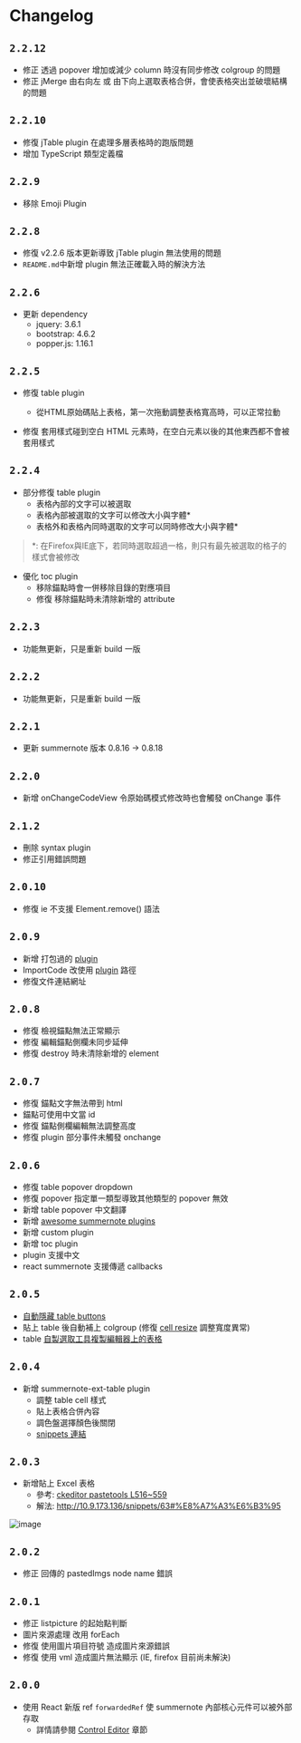 # Changelog

## `2.2.12`
* 修正 透過 popover 增加或減少 column 時沒有同步修改 colgroup 的問題
* 修正 jMerge 由右向左 或 由下向上選取表格合併，會使表格突出並破壞結構的問題

## `2.2.10`
* 修復 jTable plugin 在處理多層表格時的跑版問題
* 增加 TypeScript 類型定義檔

## `2.2.9`
* 移除 Emoji Plugin

## `2.2.8`
* 修復 v2.2.6 版本更新導致 jTable plugin 無法使用的問題
* `README.md`中新增 plugin 無法正確載入時的解決方法

## `2.2.6`
* 更新 dependency
  * jquery: 3.6.1
  * bootstrap: 4.6.2
  * popper.js: 1.16.1

## `2.2.5`
* 修復 table plugin
    * 從HTML原始碼貼上表格，第一次拖動調整表格寬高時，可以正常拉動

* 修復 套用樣式碰到空白 HTML 元素時，在空白元素以後的其他東西都不會被套用樣式

## `2.2.4`
* 部分修復 table plugin
    * 表格內部的文字可以被選取
    * 表格內部被選取的文字可以修改大小與字體\*
    * 表格外和表格內同時選取的文字可以同時修改大小與字體\*

> \*: 在Firefox與IE底下，若同時選取超過一格，則只有最先被選取的格子的樣式會被修改

* 優化 toc plugin
    * 移除錨點時會一併移除目錄的對應項目
    * 修復 移除錨點時未清除新增的 attribute 

## `2.2.3`
* 功能無更新，只是重新 build 一版

## `2.2.2`
* 功能無更新，只是重新 build 一版

## `2.2.1`
* 更新 summernote 版本 0.8.16 → 0.8.18

## `2.2.0`
* 新增 onChangeCodeView 令原始碼模式修改時也會觸發 onChange 事件

## `2.1.2`
* 刪除 syntax plugin
* 修正引用錯誤問題

## `2.0.10`
* 修復 ie 不支援 Element.remove() 語法

## `2.0.9`
* 新增 打包過的 [plugin](/plugin)
* ImportCode 改使用 [plugin](/plugin) 路徑
* 修復文件連結網址

## `2.0.8`
* 修復 檢視錨點無法正常顯示
* 修復 編輯錨點側欄未同步延伸
* 修復 destroy 時未清除新增的 element

## `2.0.7`
* 修復 錨點文字無法帶到 html
* 錨點可使用中文當 id
* 修復 錨點側欄編輯無法調整高度
* 修復 plugin 部分事件未觸發 onchange


## `2.0.6`
* 修復 table popover dropdown
* 修復 popover 指定單一類型導致其他類型的 popover 無效
* 新增 table popover 中文翻譯
* 新增 [awesome summernote plugins](/src/plugin)
* 新增 custom plugin
* 新增 toc plugin
* plugin 支援中文
* react summernote 支援傳遞 callbacks


## `2.0.5`

* [自動隱藏 table buttons](http://10.9.173.136/snippets/63#%E8%87%AA%E5%8B%95%E9%9A%B1%E8%97%8F-plugin-buttons)
* 貼上 table 後自動補上 colgroup (修復 [cell resize](http://10.9.173.136/snippets/63#cell-resize) 調整寬度異常)
* table [自製選取工具複製編輯器上的表格](http://10.9.173.136/snippets/63#%E8%87%AA%E8%A3%BD%E9%81%B8%E5%8F%96%E5%B7%A5%E5%85%B7%E8%A4%87%E8%A3%BD%E7%B7%A8%E8%BC%AF%E5%99%A8%E4%B8%8A%E7%9A%84%E8%A1%A8%E6%A0%BC)


## `2.0.4`



* 新增 summernote-ext-table plugin
    * 調整 table cell 樣式
    * 貼上表格合併內容
    * 調色盤選擇顏色後關閉
    * [snippets 連結](http://10.9.173.136/snippets/63#%E8%AA%BF%E6%95%B4-table-cell-%E6%A8%A3%E5%BC%8F)


## `2.0.3`

* 新增貼上 Excel 表格
    * 參考: [ckeditor pastetools L516~559](https://github.com/ckeditor/ckeditor4/blob/09e59fe73582d6377615b4e3c84fee64b80979c9/plugins/pastetools/filter/common.js#L516)
    * 解法: http://10.9.173.136/snippets/63#%E8%A7%A3%E6%B3%95

![image](http://10.9.173.136/SideProject/react-summernote/uploads/15b4fd54c717472af32242d16ffc244a/image.png)


## `2.0.2`

* 修正 回傳的 pastedImgs node name 錯誤

## `2.0.1`

* 修正 listpicture 的起始點判斷
* 圖片來源處理 改用 forEach
* 修復 使用圖片項目符號 造成圖片來源錯誤
* 修復 使用 vml 造成圖片無法顯示  (IE, firefox 目前尚未解決)


## `2.0.0`

* 使用 React 新版 ref `forwardedRef` 使 summernote 內部核心元件可以被外部存取
   * 詳情請參閱 [Control Editor](http://10.9.173.136/SideProject/react-summernote#control-editor) 章節
